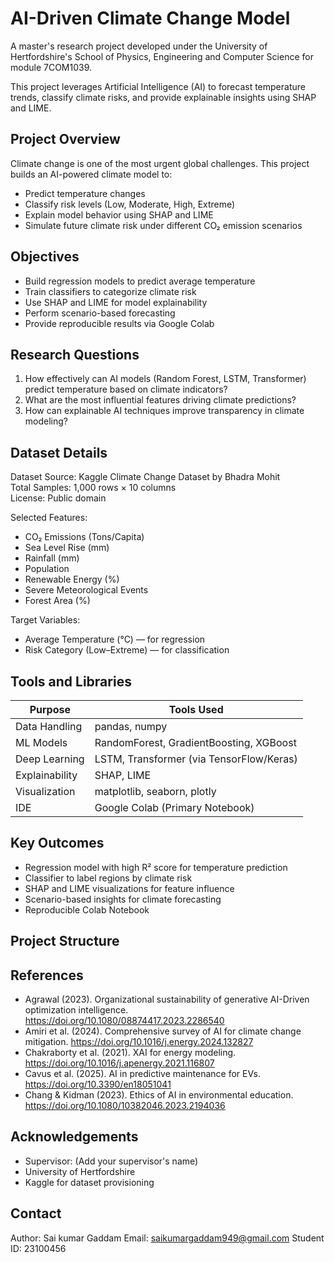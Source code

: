 # AI-Driven Climate Change Model

A master's research project developed under the University of Hertfordshire's School of Physics, Engineering and Computer Science for module 7COM1039.

This project leverages Artificial Intelligence (AI) to forecast temperature trends, classify climate risks, and provide explainable insights using SHAP and LIME.

## Project Overview

Climate change is one of the most urgent global challenges. This project builds an AI-powered climate model to:
- Predict temperature changes
- Classify risk levels (Low, Moderate, High, Extreme)
- Explain model behavior using SHAP and LIME
- Simulate future climate risk under different CO₂ emission scenarios

## Objectives

- Build regression models to predict average temperature
- Train classifiers to categorize climate risk
- Use SHAP and LIME for model explainability
- Perform scenario-based forecasting
- Provide reproducible results via Google Colab

## Research Questions

1. How effectively can AI models (Random Forest, LSTM, Transformer) predict temperature based on climate indicators?
2. What are the most influential features driving climate predictions?
3. How can explainable AI techniques improve transparency in climate modeling?

## Dataset Details

Dataset Source: Kaggle Climate Change Dataset by Bhadra Mohit  
Total Samples: 1,000 rows × 10 columns  
License: Public domain

Selected Features:
- CO₂ Emissions (Tons/Capita)
- Sea Level Rise (mm)
- Rainfall (mm)
- Population
- Renewable Energy (%)
- Severe Meteorological Events
- Forest Area (%)

Target Variables:
- Average Temperature (°C) — for regression
- Risk Category (Low–Extreme) — for classification

## Tools and Libraries

| Purpose            | Tools Used                                      |
|--------------------|-------------------------------------------------|
| Data Handling      | pandas, numpy                                   |
| ML Models          | RandomForest, GradientBoosting, XGBoost         |
| Deep Learning      | LSTM, Transformer (via TensorFlow/Keras)        |
| Explainability     | SHAP, LIME                                      |
| Visualization      | matplotlib, seaborn, plotly                     |
| IDE                | Google Colab (Primary Notebook)                 |

## Key Outcomes

- Regression model with high R² score for temperature prediction
- Classifier to label regions by climate risk
- SHAP and LIME visualizations for feature influence
- Scenario-based insights for climate forecasting
- Reproducible Colab Notebook

## Project Structure


## References

- Agrawal (2023). Organizational sustainability of generative AI-Driven optimization intelligence. https://doi.org/10.1080/08874417.2023.2286540  
- Amiri et al. (2024). Comprehensive survey of AI for climate change mitigation. https://doi.org/10.1016/j.energy.2024.132827  
- Chakraborty et al. (2021). XAI for energy modeling. https://doi.org/10.1016/j.apenergy.2021.116807  
- Cavus et al. (2025). AI in predictive maintenance for EVs. https://doi.org/10.3390/en18051041  
- Chang & Kidman (2023). Ethics of AI in environmental education. https://doi.org/10.1080/10382046.2023.2194036

## Acknowledgements

- Supervisor: (Add your supervisor's name)  
- University of Hertfordshire  
- Kaggle for dataset provisioning

## Contact

Author: Sai kumar Gaddam 
Email: saikumargaddam949@gmail.com
Student ID: 23100456  

